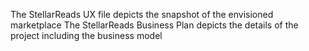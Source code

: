 The StellarReads UX file depicts the snapshot of the envisioned marketplace
The StellarReads Business Plan depicts the details of the project including the business model
